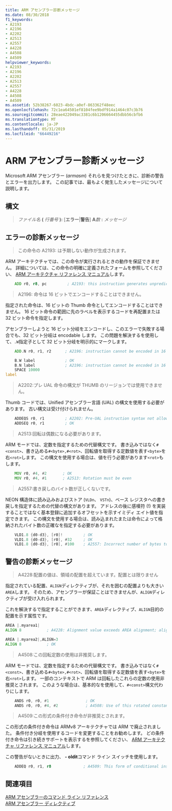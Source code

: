 ```yaml
---
title: ARM アセンブラー診断メッセージ
ms.date: 08/30/2018
f1_keywords:
- A2193
- A2196
- A2202
- A2513
- A2557
- A4228
- A4508
- A4509
helpviewer_keywords:
- A2193
- A2196
- A2202
- A2513
- A2557
- A4228
- A4508
- A4509
ms.assetid: 52b38267-6023-4bdc-a0ef-863362f48eec
ms.openlocfilehash: 72c1ea64501ef8104fee9bdf914a1464c07c3b76
ms.sourcegitcommit: 28eae422049ac3381c6b1206664455dbb56cbfb6
ms.translationtype: MT
ms.contentlocale: ja-JP
ms.lasthandoff: 05/31/2019
ms.locfileid: "66449216"
---
```

# <a name="arm-assembler-diagnostic-messages"></a>ARM アセンブラー診断メッセージ

Microsoft ARM アセンブラー (*armasm*) それらを見つけたときに、診断の警告とエラーを出力します。 この記事では、最もよく発生したメッセージについて説明します。

## <a name="syntax"></a>構文

> <em>ファイル名</em> **(** <em>行番号</em> **):** \[**エラー**|**警告**] **A**<em>数</em> **:** *メッセージ*

## <a name="diagnostic-messages---errors"></a>エラーの診断メッセージ

> この命令の A2193: は予期しない動作が生成されます。

ARM アーキテクチャでは、この命令が実行されるときの動作を保証できません。  詳細については、この命令の明確に定義されたフォームを参照してください、 [ARM アーキテクチャ リファレンス マニュアル](https://go.microsoft.com/fwlink/p/?linkid=246464)します。

```asm
    ADD r0, r8, pc         ; A2193: this instruction generates unpredictable behavior
```

> A2196: 命令は 16 ビットでエンコードすることはできません。

指定された命令は、16 ビットの Thumb 命令としてエンコードすることはできません。  16 ビット命令の範囲に先のラベルを表示するコードを再配置または 32 ビット命令を指定します。

アセンブラーしようと 16 ビット分岐をエンコードし、このエラーで失敗する場合でも、32 ビット分岐は encodable します。 この問題を解決するを使用して、`.W`指定子として 32 ビット分岐を明示的にマークします。

```asm
    ADD.N r0, r1, r2      ; A2196: instruction cannot be encoded in 16 bits

    B.W label             ; OK
    B.N label             ; A2196: instruction cannot be encoded in 16 bits
    SPACE 10000
label
```

> A2202:プレ UAL 命令の構文が THUMB のリージョンでは使用できません。

Thumb コードでは、Unified アセンブラー言語 (UAL) の構文を使用する必要があります。  古い構文は受け付けられません。

```asm
    ADDEQS r0, r1         ; A2202: Pre-UAL instruction syntax not allowed in THUMB region
    ADDSEQ r0, r1         ; OK
```

> A2513:回転は偶数になる必要があります。

ARM モードでは、定数を指定するための代替構文です。  書き込みではなく`#<const>`、書き込める`#<byte>,#<rot>`、回転値を取得する定数値を表す`<byte>`を右`<rot>`します。  この構文を使用する場合は、値を行う必要があります`<rot>`もします。

```asm
    MOV r0, #4, #2       ; OK
    MOV r0, #4, #1       ; A2513: Rotation must be even
```

> A2557:書き戻しのバイト数が正しくないです。

NEON 構造体に読み込みおよびストア (`VLDn`、 `VSTn`)、ベース レジスタへの書き戻しを指定するための代替の構文があります。  アドレスの後に感嘆符 (!) を実装することではなく基本登録に追加するオフセットを示すイミディ エイト値を指定できます。  この構文を使用する場合は、読み込まれたまたは命令によって格納されたバイト数の正確なを指定する必要があります。

```asm
    VLD1.8 {d0-d3}, [r0]!         ; OK
    VLD1.8 {d0-d3}, [r0], #32     ; OK
    VLD1.8 {d0-d3}, [r0], #100    ; A2557: Incorrect number of bytes to write back
```

## <a name="diagnostic-messages---warnings"></a>警告の診断メッセージ

> A4228:配置の値は、領域の配置を超えています。配置とは限りません

指定されている配置、`ALIGN`ディレクティブが、それを囲むの配置よりも大きい`AREA`します。  そのため、アセンブラーが保証ことはできませんが、`ALIGN`ディレクティブが受け入れられます。

これを解決するで指定することができます、`AREA`ディレクティブ、`ALIGN`目的の配置を示す属性です。

```asm
AREA |.myarea1|
ALIGN 8           ; A4228: Alignment value exceeds AREA alignment; alignment not guaranteed

AREA |.myarea2|,ALIGN=3
ALIGN 8           ; OK
```

> A4508:この回転定数の使用は非推奨します。

ARM モードでは、定数を指定するための代替構文です。  書き込みではなく`#<const>`、書き込める`#<byte>,#<rot>`、回転値を取得する定数値を表す`<byte>`を右`<rot>`します。  一部のコンテキストで ARM は回転したこれらの定数の使用非推奨とされます。 このような場合は、基本的なを使用して、`#<const>`構文代わりにします。

```asm
    ANDS r0, r0, #1                ; OK
    ANDS r0, r0, #4, #2            ; A4508: Use of this rotated constant is deprecated
```

> A4509:この形式の条件付き命令が非推奨とされます。

この形式の条件付き命令は ARMv8 アーキテクチャでは ARM で廃止されました。 条件付き分岐を使用するコードを変更することをお勧めします。 どの条件付き命令は引き続きサポートを表示するを参照してください、 [ARM アーキテクチャ リファレンス マニュアル](https://go.microsoft.com/fwlink/p/?linkid=246464)します。

この警告がないときに出力、 **- oldit**コマンド ライン スイッチを使用します。

```asm
    ADDEQ r0, r1, r8              ; A4509: This form of conditional instruction is deprecated
```

## <a name="see-also"></a>関連項目

[ARM アセンブラーのコマンド ライン リファレンス](../../assembler/arm/arm-assembler-command-line-reference.md)<br/>
[ARM アセンブラー ディレクティブ](../../assembler/arm/arm-assembler-directives.md)<br/>
